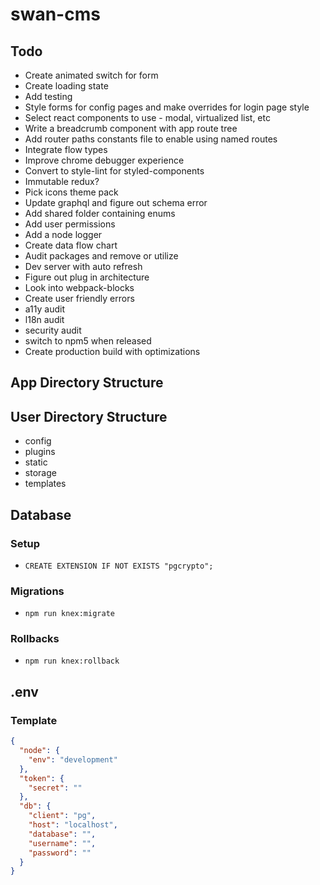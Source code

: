 # swan-cms

## Todo
- Create animated switch for form
- Create loading state
- Add testing
- Style forms for config pages and make overrides for login page style
- Select react components to use - modal, virtualized list, etc
- Write a breadcrumb component with app route tree
- Add router paths constants file to enable using named routes
- Integrate flow types
- Improve chrome debugger experience
- Convert to style-lint for styled-components
- Immutable redux?
- Pick icons theme pack
- Update graphql and figure out schema error
- Add shared folder containing enums
- Add user permissions
- Add a node logger
- Create data flow chart
- Audit packages and remove or utilize
- Dev server with auto refresh
- Figure out plug in architecture
- Look into webpack-blocks
- Create user friendly errors
- a11y audit
- l18n audit
- security audit
- switch to npm5 when released
- Create production build with optimizations

## App Directory Structure

## User Directory Structure
- config
- plugins
- static
- storage
- templates

## Database
### Setup
- `CREATE EXTENSION IF NOT EXISTS "pgcrypto";`

### Migrations
- `npm run knex:migrate`

### Rollbacks
- `npm run knex:rollback`

## .env
### Template
```json
{
  "node": {
    "env": "development"
  },
  "token": {
    "secret": ""
  },
  "db": {
    "client": "pg",
    "host": "localhost",
    "database": "",
    "username": "",
    "password": ""
  }
}
```
